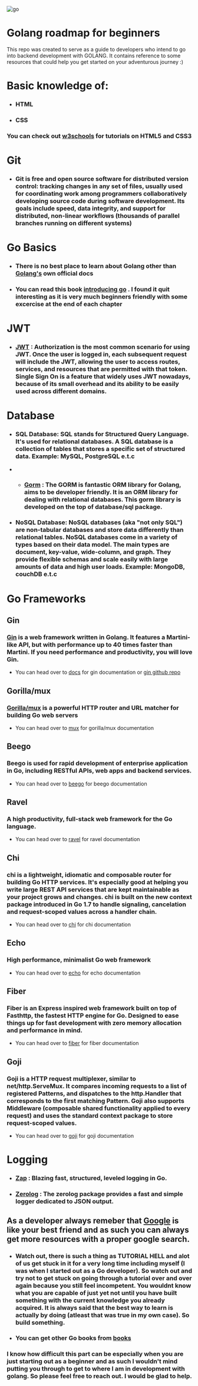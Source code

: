 ![go](/static/golang.png)

# Golang roadmap for beginners
This repo was created to serve as a guide to developers who intend to go into backend development with GOLANG. It contains reference to some resources that could help you get started on your adventurous journey :)


# Basic knowledge of:
- ### HTML
- ### CSS
### You can check out [w3schools](https://w3schools.com) for tutorials on HTML5 and CSS3

# Git
- ### Git is free and open source software for distributed version control: tracking changes in any set of files, usually used for coordinating work among programmers collaboratively developing source code during software development. Its goals include speed, data integrity, and support for distributed, non-linear workflows (thousands of parallel branches running on different systems) 

# Go Basics
- ### There is no best place to learn about Golang other than [Golang's](https://go.dev/doc/) own official docs

- ### You can read this book [introducing go](/static/books/book1.pdf) . I found it quit interesting as it is very much beginners friendly with some excercise at the end of each chapter

# JWT 
- ### [JWT](https://github.com/golang-jwt/jwt) :  Authorization is the most common scenario for using JWT. Once the user is logged in, each subsequent request will include the JWT, allowing the user to access routes, services, and resources that are permitted with that token. Single Sign On is a feature that widely uses JWT nowadays, because of its small overhead and its ability to be easily used across different domains.
# Database
- ### SQL Database: SQL stands for Structured Query Language. It's used for relational databases. A SQL database is a collection of tables that stores a specific set of structured data. Example: MySQL, PostgreSQL e.t.c 
- -  ### [Gorm](https://gorm.io/docs/) : The GORM is fantastic ORM library for Golang, aims to be developer friendly. It is an ORM library for dealing with relational databases. This gorm library is developed on the top of database/sql package.
- ### NoSQL Database: NoSQL databases (aka "not only SQL") are non-tabular databases and store data differently than relational tables. NoSQL databases come in a variety of types based on their data model. The main types are document, key-value, wide-column, and graph. They provide flexible schemas and scale easily with large amounts of data and high user loads. Example: MongoDB, couchDB e.t.c

# Go Frameworks
## Gin

### [Gin](https://gin-gonic.com) is a web framework written in Golang. It features a Martini-like API, but with performance up to 40 times faster than Martini. If you need performance and productivity, you will love Gin. 
- You can head over to [docs](https://gin-gonic.com) for gin documentation or  [gin github repo](https://github.com/gin-gonic/gin)

## Gorilla/mux

### [Gorilla/mux](https://github.com/gorilla/mux) is a powerful HTTP router and URL matcher for building Go web servers 
- You can head over to [mux](https://github.com/gorilla/mux) for gorilla/mux documentation

## Beego
### Beego is used for rapid development of enterprise application in Go, including RESTful APIs, web apps and backend services.
- You can head over to [beego](https://github.com/beego/beego) for beego documentation

## Ravel 
### A high productivity, full-stack web framework for the Go language.
- You can head over to [ravel](https://github.com/revel/revel) for ravel documentation

## Chi 
### chi is a lightweight, idiomatic and composable router for building Go HTTP services. It's especially good at helping you write large REST API services that are kept maintainable as your project grows and changes. chi is built on the new context package introduced in Go 1.7 to handle signaling, cancelation and request-scoped values across a handler chain.
- You can head over to [chi](https://github.com/go-chi/chi) for chi documentation

## Echo
### High performance, minimalist Go web framework 
- You can head over to [echo](https://github.com/labstack/echo) for echo documentation

## Fiber
### Fiber is an Express inspired web framework built on top of Fasthttp, the fastest HTTP engine for Go. Designed to ease things up for fast development with zero memory allocation and performance in mind. 
- You can head over to [fiber](https://github.com/gofiber/fiber) for fiber documentation

## Goji
### Goji is a HTTP request multiplexer, similar to net/http.ServeMux. It compares incoming requests to a list of registered Patterns, and dispatches to the http.Handler that corresponds to the first matching Pattern. Goji also supports Middleware (composable shared functionality applied to every request) and uses the standard context package to store request-scoped values.
- You can head over to [goji](https://github.com/goji/goji) for goji documentation

# Logging
- ### [Zap](https://github.com/uber-go/zap) : Blazing fast, structured, leveled logging in Go.
- ### [Zerolog](https://github.com/rs/zerolog) : The zerolog package provides a fast and simple logger dedicated to JSON output.

## As a developer always remeber that [Google](https://google.com/) is like your best friend and as such you can always get more resources with a proper google search.

- ### Watch out, there is such a thing as TUTORIAL HELL and alot of us get stuck in it for a very long time including myself (I was when I started out as a Go developer). So watch out and try not to get stuck on going through a tutorial over and over again because you still feel incompetent. You wouldnt know what you are capable of just yet not until you have built something with the current knowledge you already acquired. It is always said that the best way to learn is actually by doing (atleast that was true in my own case). So build something.

- ### You can get other Go books from [books](/static/books/)

### I know how difficult this part can be especially when you are just starting out as a beginner and as such I wouldn't mind putting you through to get to where I am in development with golang. So please feel free to reach out. I would be glad to help.
